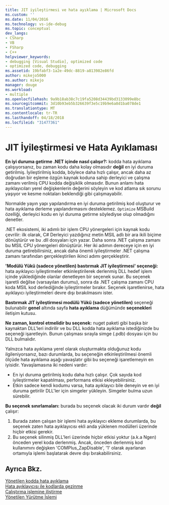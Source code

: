 ```yaml
---
title: JIT iyileştirmesi ve hata ayıklama | Microsoft Docs
ms.custom: ''
ms.date: 11/04/2016
ms.technology: vs-ide-debug
ms.topic: conceptual
dev_langs:
- CSharp
- VB
- FSharp
- C++
helpviewer_keywords:
- debugging [Visual Studio], optimized code
- optimized code, debugging
ms.assetid: 19bfabf3-1a2e-49dc-8819-a813982e86fd
author: mikejo5000
ms.author: mikejo
manager: douge
ms.workload:
- multiple
ms.openlocfilehash: 9a9b18ab38c7c19fa5208d34439bd3133099e8bc
ms.sourcegitcommit: 3d10b93eb5b326639f3e5c19b9e6a8d1ba078de1
ms.translationtype: MT
ms.contentlocale: tr-TR
ms.lasthandoff: 04/18/2018
ms.locfileid: "31477361"
---
```

# <a name="jit-optimization-and-debugging"></a>JIT İyileştirmesi ve Hata Ayıklaması
**En iyi duruma getirme .NET içinde nasıl çalışır?:** kodda hata ayıklama çalışıyorsanız, bu zaman kodu daha kolay olmasıdır **değil** en iyi duruma getirilmiş. İyileştirilmiş kodda, böylece daha hızlı çalışır, ancak daha az doğrudan bir eşleme özgün kaynak koduna sahip derleyici ve çalışma zamanı verilmiş CPU kodda değişiklik olmasıdır. Bunun anlamı hata ayıklayıcıları yerel değişkenlerin değerini söyleyin ve kod atlama sık sorunu yaşıyor ve kesme noktaları beklendiği gibi çalışmayabilir.

Normalde yayın yapı yapılandırma en iyi duruma getirilmiş kod oluşturur ve hata ayıklama derleme yapılandırmasını desteklemez. `Optimize` MSBuild özelliği, derleyici kodu en iyi duruma getirme söylediyse olup olmadığını denetler.

.NET ekosistemi, iki adımlı bir işlem CPU yönergeleri için kaynak kodu çevrilir: ilk olarak, C# Derleyici yazdığınız metin MSIL adlı bir ara ikili biçime dönüştürür ve bu .dll dosyaları için yazar. Daha sonra .NET çalışma zamanı bu MSIL CPU yönergeleri dönüştürür. Her iki adımın dereceye için en iyi duruma getirebilirsiniz, ancak daha önemli iyileştirmeler .NET çalışma zamanı tarafından gerçekleştirilen ikinci adımı gerçekleştirir.

**'Modülü Yükü (sadece yönetilen) bastırmak JIT iyileştirmesi' seçeneği:** hata ayıklayıcı iyileştirmeler etkinleştirilerek derlenmiş DLL hedef işlem içinde yüklediğinde olanlar denetleyen bir seçenek sunar. Bu seçenek işaretli değilse (varsayılan durumu), sonra da .NET çalışma zamanı CPU koda MSIL kod derlediğinde iyileştirmeler bırakır. Seçenek işaretlenirse, hata ayıklayıcı iyileştirmeleri devre dışı bırakılmasını ister.

**Bastırmak JIT iyileştirmesi modülü Yükü (sadece yönetilen)** seçeneği bulunabilir **genel** altında sayfa **hata ayıklama** düğümünde **seçenekleri** iletişim kutusu.

**Ne zaman, kontrol etmelidir bu seçenek:** nuget paketi gibi başka bir kaynaktan DLL'leri indirilir ve bu DLL kodda hata ayıklama istediğinizde bu seçeneği işaretleyin. Bunun çalışması sırayla simge (.pdb) dosyası için bu DLL bulmalıdır.

Yalnızca hata ayıklama yerel olarak oluşturmakta olduğunuz kodu ilgileniyorsanız, bazı durumlarda, bu seçeneğin etkinleştirilmesi önemli ölçüde hata ayıklama aşağı yavaşlatır gibi bu seçeneği işaretlemeyin en iyisidir. Yavaşlamasına iki nedeni vardır:

* En iyi duruma getirilmiş kodu daha hızlı çalışır. Çok sayıda kod iyileştirmeler kapatılması, performans etkisi ekleyebilirsiniz.
* Etkin sadece kendi kodumu varsa, hata ayıklayıcı bile deneyin ve en iyi duruma getirilir DLL'ler için simgeler yükleyin. Simgeler bulma uzun sürebilir.

**Bu seçenek sınırlamaları:** burada bu seçenek olacak iki durum vardır **değil** çalışır:

1. Burada zaten çalışan bir işlemi hata ayıklayıcı ekleme durumlarda, bu seçenek zaten hata ayıklayıcısı ekli anda yüklenen modülleri üzerinde hiçbir etkisi gerekir.
2. Bu seçenek silinmiş DLL'leri üzerinde hiçbir etkisi yoktur (a.k.a Ngen) önceden yerel koda derlenmiş. Ancak, önceden derlenmiş kod kullanımını değişken 'COMPlus_ZapDisable', '1' olarak ayarlanan ortamıyla işlemi başlatarak devre dışı bırakabilirsiniz.

## <a name="see-also"></a>Ayrıca Bkz.  
 [Yönetilen kodda hata ayıklama](../debugger/debugging-managed-code.md)   
 [Hata ayıklayıcısı ile kodlarda gezinme](../debugger/navigating-through-code-with-the-debugger.md)   
 [Çalıştırma işlemine iliştirme](../debugger/attach-to-running-processes-with-the-visual-studio-debugger.md)   
 [Yönetilen Yürütme İşlemi](/dotnet/standard/managed-execution-process)
